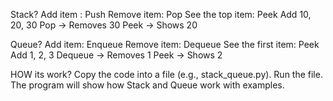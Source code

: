 Stack?
Add item : Push
Remove item: Pop
See the top item: Peek
Add 10, 20, 30
Pop → Removes 30
Peek → Shows 20

Queue?
Add item: Enqueue
Remove item: Dequeue
See the first item: Peek
Add 1, 2, 3
Dequeue → Removes 1
Peek → Shows 2

HOW its work?
Copy the code into a file (e.g., stack_queue.py).
Run the file.
The program will show how Stack and Queue work with examples.







